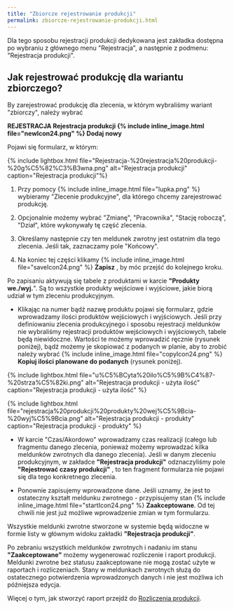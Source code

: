 ```yaml
---
title: "Zbiorcze rejestrowanie produkcji"
permalink: zbiorcze-rejestrowanie-produkcji.html
---
```

Dla tego sposobu rejestracji produkcji dedykowana jest zakładka dostępna po wybraniu z głównego menu "Rejestracja", a następnie z podmenu: "Rejestracja produkcji".
  
## Jak rejestrować produkcję dla wariantu zbiorczego?

By zarejestrować produkcję dla zlecenia, w którym wybraliśmy wariant "zbiorczy", należy wybrać

**REJESTRACJA  Rejestracja produkcji {% include inline_image.html file="newIcon24.png" %} Dodaj nowy**

Pojawi się formularz, w którym:

{% include lightbox.html file="Rejestracja-%20rejestracja%20produkcji-%20g%C5%82%C3%B3wna.png" alt="Rejestracja produkcji" caption="Rejestracja produkcji"%}

1. Przy pomocy {% include inline_image.html file="lupka.png" %} wybieramy "Zlecenie produkcyjne", dla którego chcemy zarejestrować produkcję.  
  
2. Opcjonalnie możemy wybrać "Zmianę", "Pracownika", "Stację roboczą", "Dział", które wykonywały tę część zlecenia.  
  
3. Określamy następnie czy ten meldunek zwrotny jest ostatnim dla tego zlecenia. Jeśli tak, zaznaczamy pole "Końcowy".  
  
4. Na koniec tej części klikamy {% include inline_image.html file="saveIcon24.png" %} **Zapisz** , by móc przejść do kolejnego kroku.

Po zapisaniu aktywują się tabele z produktami w karcie **"Produkty we./wyj.**". Są to wszystkie produkty wejściowe i wyjściowe, jakie biorą udział w tym zleceniu produkcyjnym.

- Klikając na numer bądź nazwę produktu pojawi się formularz, gdzie wprowadzamy ilości produktów wejściowych i wyjściowych. Jeśli przy definiowaniu zlecenia produkcyjnego i sposobu rejestracji meldunków nie wybraliśmy rejestracji produktów wejściowych i wyjściowych, tabele będą niewidoczne. Wartości te możemy wprowadzić ręcznie (rysunek poniżej), bądź możemy je skopiować z podanych w planie, aby to zrobić należy wybrać {% include inline_image.html file="copyIcon24.png" %} **Kopiuj ilości planowane do podanych** (rysunek poniżej). 

{% include lightbox.html file="u%C5%BCyta%20ilo%C5%9B%C4%87-%20strza%C5%82ki.png" alt="Rejestracja produkcji - użyta ilość" caption="Rejestracja produkcji - użyta ilość" %}  

{% include lightbox.html file="rejestracja%20produkcji%20produkty%20wej%C5%9Bcia-%20wyj%C5%9Bcia.png" alt="Rejestracja produkcji - produkty" caption="Rejestracja produkcji - produkty" %}  

- W karcie "Czas/Akordowo" wprowadzamy czas realizacji (całego lub fragmentu danego zlecenia, ponieważ możemy wprowadzać kilka meldunków zwrotnych dla danego zlecenia). Jeśli w danym zleceniu produkcyjnym, w zakładce **"Rejestracja produkcji"** odznaczyliśmy pole **"Rejestrować czasy produkcji"** , to ten fragment formularza nie pojawi się dla tego konkretnego zlecenia.  
  
- Ponownie zapisujemy wprowadzone dane. Jeśli uznamy, że jest to ostateczny kształt meldunku zwrotnego - przypisujemy stan {% include inline_image.html file="startIcon24.png" %} **Zaakceptowane**. Od tej chwili nie jest już możliwe wprowadzenie zmian w tym formularzu.

Wszystkie meldunki zwrotne stworzone w systemie będą widoczne w formie listy w głównym widoku zakładki **"Rejestracja produkcji"**.

Po zebraniu wszystkich meldunków zwrotnych i nadaniu im stanu **"Zaakceptowane"** możemy wygenerować rozliczenie i raport produkcji. Meldunki zwrotne bez statusu zaakceptowane nie mogą zostać użyte w raportach i rozliczeniach. Stany w meldunkach zwrotnych służą do ostatecznego potwierdzenia wprowadzonych danych i nie jest możliwa ich późniejsza edycja.

Więcej o tym, jak stworzyć raport przejdź do [Rozliczenia produkcji](/rozliczenie-produkcji).

